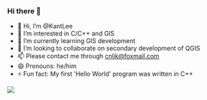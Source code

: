 ### Hi there 👋

- 👋 Hi, I’m @KantLee
- 👀 I’m interested in C/C++ and GIS
- 🌱 I’m currently learning GIS development
- 💞️ I’m looking to collaborate on secondary development of QGIS
- 📫 Please contact me through cnlik@foxmail.com
- 😄 Pronouns: he/him
- ⚡ Fun fact: My first 'Hello World' program was written in C++

<img align="bottom" src="https://github-readme-stats.vercel.app/api?username=kantlee&show_icons=true&icon_color=CE1D2D&text_color=718096&bg_color=ffffff&hide_title=true" />

<!---
KantLee/KantLee is a ✨ special ✨ repository because its `README.md` (this file) appears on your GitHub profile.
You can click the Preview link to take a look at your changes.
--->
